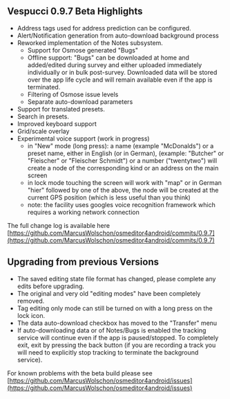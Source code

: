 ## Vespucci 0.9.7 Beta Highlights

 * Address tags used for address prediction can be configured.
 * Alert/Notification generation from auto-download background process
 * Reworked implementation of the Notes subsystem.
    * Support for Osmose generated "Bugs"
    * Offline support: "Bugs" can be downloaded at home and added/edited during survey and either uploaded immediately individually or in bulk post-survey. Downloaded data will be stored over the app life cycle and will remain available even if the app is terminated.
    * Filtering of Osmose issue levels
    * Separate auto-download parameters
 * Support for translated presets. 
 * Search in presets.
 * Improved keyboard support
 * Grid/scale overlay
 * Experimental voice support (work in progress)
    * in "New" mode (long press): a name (example "McDonalds") or a preset name, either in English (or in German), (example: "Butcher" or "Fleischer" or "Fleischer Schmidt") or a number ("twentytwo") will create a node of the corresponding kind or an address 
on the main screen 
    * in lock mode touching the screen will work with "map" or in German "hier" followed by one of the above, the node will be created at the current GPS position (which is less useful than you think)
    * note: the facility uses googles voice recognition framework which requires a working network connection

The full change log is available here [https://github.com/MarcusWolschon/osmeditor4android/commits/0.9.7](https://github.com/MarcusWolschon/osmeditor4android/commits/0.9.7) 

## Upgrading from previous Versions

 * The saved editing state file format has changed, please complete any edits before upgrading.
 * The original and very old "editing modes" have been completely removed. 
 * Tag editing only mode can still be turned on with a long press on the lock icon.
 * The data auto-download checkbox has moved to the "Transfer" menu
 * If auto-downloading data or of Notes/Bugs is enabled the tracking service will continue even if the app is paused/stopped. To completely exit, exit by pressing the back button (if you are recording a track you will need to explicitly stop tracking to terminate the background service).

For known problems with the beta build please see [https://github.com/MarcusWolschon/osmeditor4android/issues](https://github.com/MarcusWolschon/osmeditor4android/issues)
